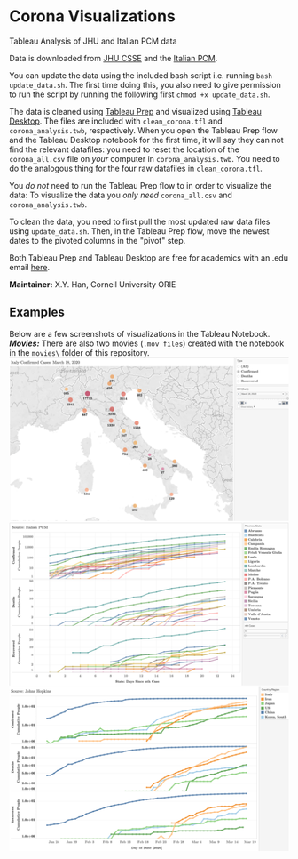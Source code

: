 # Corona Visualizations
Tableau Analysis of JHU and Italian PCM data

Data is downloaded from [JHU CSSE](https://github.com/CSSEGISandData/COVID-19) and the [Italian PCM](https://github.com/pcm-dpc/COVID-19?fbclid=IwAR3ZdlaE7ro2Jj712CpHeEdyYyQutUtAtzPNWH2PnALM-q0LDLtpLYzJcQk).

You can update the data using the included bash script i.e. running `bash update_data.sh`. The first time doing this, you also need to give permission to run the script by running the following first `chmod +x update_data.sh`.

The data is cleaned using [Tableau Prep](https://www.tableau.com/products/prep) and visualized using [Tableau Desktop](https://www.tableau.com/products/desktop). The files are included with `clean_corona.tfl` and `corona_analysis.twb`, respectively. When you open the Tableau Prep flow and the Tableau Desktop notebook for the first time, it will say they can not find the relevant datafiles: you need to reset the location of the `corona_all.csv` file on *your* computer in `corona_analysis.twb`. You need to do the analogous thing for the four raw datafiles in `clean_corona.tfl`. 

You *do not* need to run the Tableau Prep flow to in order to visualize the data: To visualize the data you *only need* `corona_all.csv` and `corona_analysis.twb`.

To clean the data, you need to first pull the most updated raw data files using `update_data.sh`. Then, in the Tableau Prep flow, move the newest dates to the pivoted columns in the "pivot" step.

Both Tableau Prep and Tableau Desktop are free for academics with an .edu email [here](https://www.tableau.com/academic/students).

**Maintainer:** X.Y. Han, Cornell University ORIE

## Examples
Below are a few screenshots of visualizations in the Tableau Notebook.
***Movies:*** There are also two movies (`.mov files`) created with the notebook in the `movies\` folder of this repository.
![](./pics/1.png)
![](./pics/2.png)
![](./pics/3.png)
